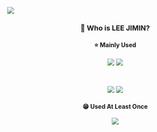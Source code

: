 <img src="https://capsule-render.vercel.app/api?type=wave&color=auto&height=300&section=header&text=Jimin's%20Github&fontSize=90" />


<div align="center">
  
  ### 💜 Who is LEE JIMIN?
<!--   출생, 학교, 좋아하는 것, 취미, 잘하는 것 등등  -->
 
  <!-- <a href="https://velog.io/@e_jim" target="_blank"><img src="https://img.shields.io/badge/python-#3776AB?style=flat-square&logo=Python&logoColor=white"/></a> -->

  #### ⭐️ Mainly Used 
  <img src="https://img.shields.io/badge/Python-white?style=flat&logo=Python&logoColor=3776AB"/> <!-- Python badge -->
  <img src="https://img.shields.io/badge/Java-007396?style=flat&logo=OpenJDK&logoColor=white"/> <!-- Java badge -->
  
  <br>
  
  <img src="https://img.shields.io/badge/Spring-6DB33F?style=flat&logo=Spring&logoColor=white"/> <!-- Spring badge -->
  <img src="https://img.shields.io/badge/Springboot-6DB33F?style=flat&logo=Springboot&logoColor=white"/> <!-- Spring badge -->
  
  #### 😁 Used At Least Once
  <img src="https://img.shields.io/badge/C++-EF5C55?style=flat&logo=cplusplus&logoColor=white"/> <!-- c++ badge -->

</div>










<!--
**dlwlals1289/dlwlals1289** is a ✨ _special_ ✨ repository because its `README.md` (this file) appears on your GitHub profile.

Here are some ideas to get you started:

- 🔭 I’m currently working on ...
- 🌱 I’m currently learning ...
- 👯 I’m looking to collaborate on ...
- 🤔 I’m looking for help with ...
- 💬 Ask me about ...
- 📫 How to reach me: ...
- 😄 Pronouns: ...
- ⚡ Fun fact: ...
-->
